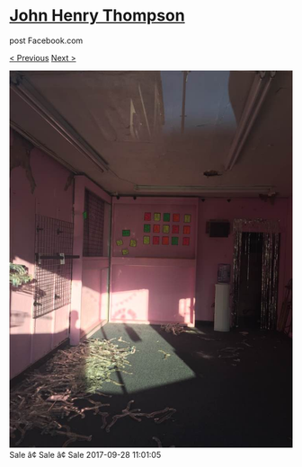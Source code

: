 # [John Henry Thompson](../README.md)
post Facebook.com

[< Previous](2017-09-28-1.md) [Next >](2017-09-28-3.md)

[![](../media/2017-09-28/Timeline-Photos-Sale-Sale-Sale.jpg)](../README.md)
Sale â¢ Sale â¢ Sale
2017-09-28 11:01:05